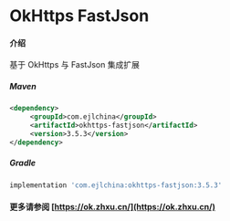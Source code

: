 # OkHttps FastJson

#### 介绍

基于 OkHttps 与 FastJson 集成扩展


##### Maven

```xml
<dependency>
     <groupId>com.ejlchina</groupId>
     <artifactId>okhttps-fastjson</artifactId>
     <version>3.5.3</version>
</dependency>
```

##### Gradle

```groovy
implementation 'com.ejlchina:okhttps-fastjson:3.5.3'
```

#### 更多请参阅 [https://ok.zhxu.cn/](https://ok.zhxu.cn/)
